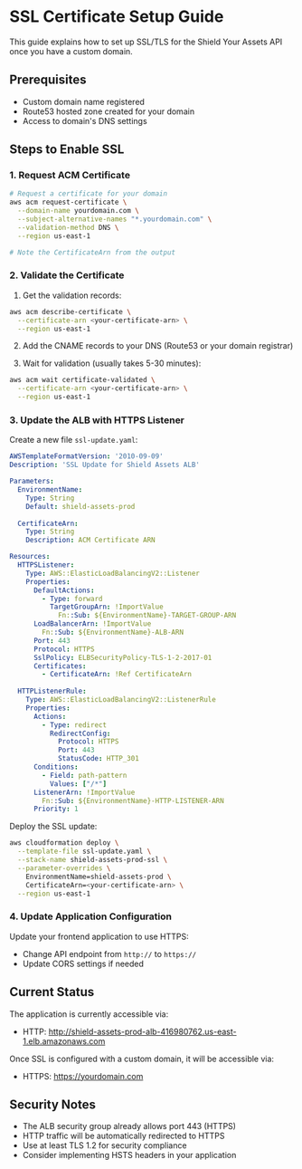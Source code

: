 # SSL Certificate Setup Guide

This guide explains how to set up SSL/TLS for the Shield Your Assets API once you have a custom domain.

## Prerequisites
- Custom domain name registered
- Route53 hosted zone created for your domain
- Access to domain's DNS settings

## Steps to Enable SSL

### 1. Request ACM Certificate

```bash
# Request a certificate for your domain
aws acm request-certificate \
  --domain-name yourdomain.com \
  --subject-alternative-names "*.yourdomain.com" \
  --validation-method DNS \
  --region us-east-1

# Note the CertificateArn from the output
```

### 2. Validate the Certificate

1. Get the validation records:
```bash
aws acm describe-certificate \
  --certificate-arn <your-certificate-arn> \
  --region us-east-1
```

2. Add the CNAME records to your DNS (Route53 or your domain registrar)

3. Wait for validation (usually takes 5-30 minutes):
```bash
aws acm wait certificate-validated \
  --certificate-arn <your-certificate-arn> \
  --region us-east-1
```

### 3. Update the ALB with HTTPS Listener

Create a new file `ssl-update.yaml`:

```yaml
AWSTemplateFormatVersion: '2010-09-09'
Description: 'SSL Update for Shield Assets ALB'

Parameters:
  EnvironmentName:
    Type: String
    Default: shield-assets-prod
  
  CertificateArn:
    Type: String
    Description: ACM Certificate ARN

Resources:
  HTTPSListener:
    Type: AWS::ElasticLoadBalancingV2::Listener
    Properties:
      DefaultActions:
        - Type: forward
          TargetGroupArn: !ImportValue
            Fn::Sub: ${EnvironmentName}-TARGET-GROUP-ARN
      LoadBalancerArn: !ImportValue
        Fn::Sub: ${EnvironmentName}-ALB-ARN
      Port: 443
      Protocol: HTTPS
      SslPolicy: ELBSecurityPolicy-TLS-1-2-2017-01
      Certificates:
        - CertificateArn: !Ref CertificateArn
  
  HTTPListenerRule:
    Type: AWS::ElasticLoadBalancingV2::ListenerRule
    Properties:
      Actions:
        - Type: redirect
          RedirectConfig:
            Protocol: HTTPS
            Port: 443
            StatusCode: HTTP_301
      Conditions:
        - Field: path-pattern
          Values: ["/*"]
      ListenerArn: !ImportValue
        Fn::Sub: ${EnvironmentName}-HTTP-LISTENER-ARN
      Priority: 1
```

Deploy the SSL update:
```bash
aws cloudformation deploy \
  --template-file ssl-update.yaml \
  --stack-name shield-assets-prod-ssl \
  --parameter-overrides \
    EnvironmentName=shield-assets-prod \
    CertificateArn=<your-certificate-arn> \
  --region us-east-1
```

### 4. Update Application Configuration

Update your frontend application to use HTTPS:
- Change API endpoint from `http://` to `https://`
- Update CORS settings if needed

## Current Status

The application is currently accessible via:
- HTTP: http://shield-assets-prod-alb-416980762.us-east-1.elb.amazonaws.com

Once SSL is configured with a custom domain, it will be accessible via:
- HTTPS: https://yourdomain.com

## Security Notes

- The ALB security group already allows port 443 (HTTPS)
- HTTP traffic will be automatically redirected to HTTPS
- Use at least TLS 1.2 for security compliance
- Consider implementing HSTS headers in your application